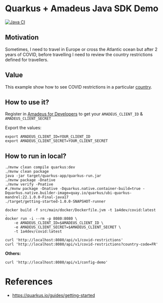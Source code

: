 # Quarkus + Amadeus Java SDK Demo

[![Java CI](https://github.com/jabrena/quarkus-amadeus-sdk-demo/actions/workflows/build.yml/badge.svg)](https://github.com/jabrena/quarkus-amadeus-sdk-demo/actions/workflows/build.yml)

## Motivation

Sometimes, I need to travel in Europe or cross the Atlantic ocean but
after 2 years of COVID, before travelling I need to review the country restrictions
defined for travellers.

## Value

This example show how to see COVID restrictions in a particular [country](https://www.iso.org/iso-3166-country-codes.html).

## How to use it?

Register in [Amadeus for Developers](https://developers.amadeus.com) to get your `AMADEUS_CLIENT_ID` & `AMADEUS_CLIENT_SECRET`

Export the values:

```
export AMADEUS_CLIENT_ID=YOUR_CLIENT_ID
export AMADEUS_CLIENT_SECRET=YOUR_CLIENT_SECRET
```

## How to run in local?

```
./mvnw clean compile quarkus:dev
./mvnw clean package
java -jar target/quarkus-app/quarkus-run.jar
./mvnw package -Dnative
./mvnw verify -Pnative
#./mvnw package -Dnative -Dquarkus.native.container-build=true -Dquarkus.native.builder-image=quay.io/quarkus/ubi-quarkus-mandrel:22.1.0.0-Final-java17
./target/getting-started-1.0.0-SNAPSHOT-runner

docker build -f src/main/docker/Dockerfile.jvm -t 1a4dev/covid:latest .
docker run -i --rm -p 8080:8080 \
    -e AMADEUS_CLIENT_ID=$AMADEUS_CLIENT_ID \
    -e AMADEUS_CLIENT_SECRET=$AMADEUS_CLIENT_SECRET \
    -t 1a4dev/covid:latest
```

```
curl 'http://localhost:8080/api/v1/covid-restrictions'
curl 'http://localhost:8080/api/v1/covid-restrictions?country-code=FR'
```

**Others:**

```
curl 'http://localhost:8080/api/v1/config-demo'
```

# References

- https://quarkus.io/guides/getting-started
